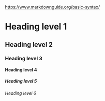 https://www.markdownguide.org/basic-syntax/

# Heading level 1
## Heading level 2
### Heading level 3
#### Heading level 4
##### Heading level 5
###### Heading level 6
